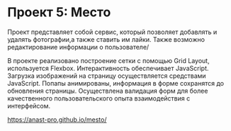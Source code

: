 # Проект 5: Место


Проект представляет собой сервис, который позволяет добавлять и удалять фотографии,а также ставить им лайки. Также возможно редактирование информации о пользователе/

В проекте реализовано построение сетки с помощью Grid Layout, используется Flexbox. Интерактивность обеспечивает JavaScript. Загрузка изображений на страницу осуществляется средствами JavaScript. Попапы анимированы, информация в форме сохранятся до обновления страницы.
Осуществлена валидация форм для более качественного пользовательского опыта взаимодействия с интерфейсом.

https://anast-pro.github.io/mesto/